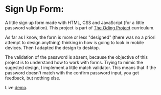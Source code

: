 # Sign Up Form:

A little sign up form made with HTML, CSS and JavaScript (for a little password validation). This project is part of [The Oding Project](https://www.theodinproject.com/lessons/node-path-intermediate-html-and-css-sign-up-form) curriculum.

As far as I know, the form is more or less "designed" (there was no a priori attempt to design anything) thinking in how is going to look in mobile devices. Then I adapted the design to desktop.

The validation of the password is absent, because the objective of this project is to understand how to work with forms. Trying to mimic the sugested design, I implement a little match validator. This means that if the password doesn't match with the confirm password input, you get feedback, but nothing else. 

Live [demo](https://fgfrutos.github.io/signup_form/).
